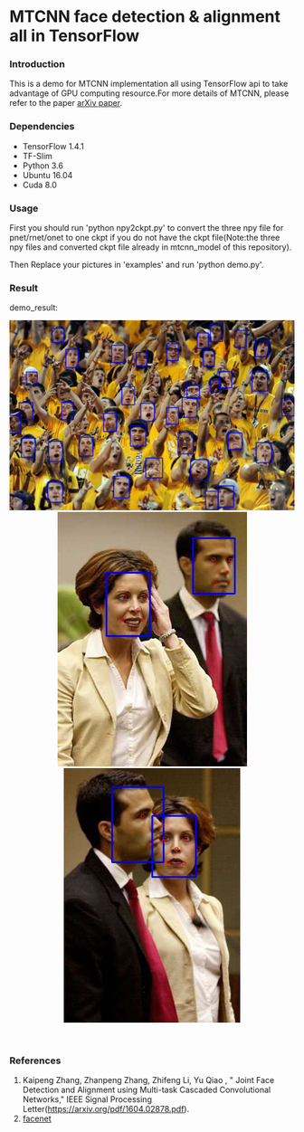 # MTCNN face detection & alignment all in TensorFlow


### Introduction
This is a demo for MTCNN implementation all using TensorFlow api to take advantage of GPU computing resource.For more details of MTCNN, please refer to the paper [arXiv paper](https://arxiv.org/pdf/1604.02878.pdf).

### Dependencies
* TensorFlow 1.4.1
* TF-Slim
* Python 3.6
* Ubuntu 16.04
* Cuda 8.0

### Usage
First you should run 'python npy2ckpt.py' to convert the three npy file for pnet/rnet/onet to one ckpt if you do not have the ckpt file(Note:the three npy files and converted ckpt file already in mtcnn_model of this repository).

Then Replace your pictures in 'examples' and run 'python demo.py'.

### Result

demo_result:

<div align=center><img src="https://github.com/wanjinchang/MTCNN_USE_TF_E2E/blob/master/examples/1_result.jpg"/></div>

<div align=center><img src="https://github.com/wanjinchang/MTCNN_USE_TF_E2E/blob/master/examples/img_140_result.jpg"/></div>

<div align=center><img src="https://github.com/wanjinchang/MTCNN_USE_TF_E2E/blob/master/examples/img_414_result.jpg"/></div>

&nbsp;
&nbsp;

### References
1. Kaipeng Zhang, Zhanpeng Zhang, Zhifeng Li, Yu Qiao , " Joint Face Detection and Alignment using Multi-task Cascaded Convolutional Networks," IEEE Signal Processing Letter(https://arxiv.org/pdf/1604.02878.pdf).
2. [facenet](https://github.com/davidsandberg/facenet)



